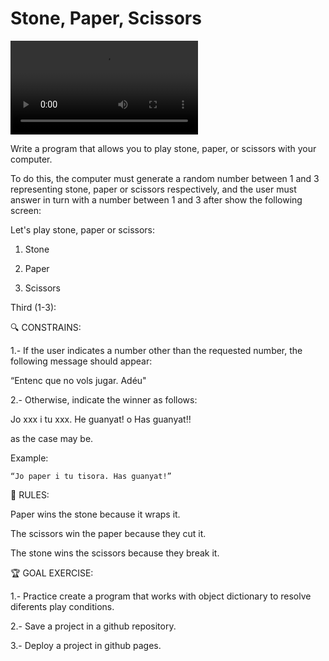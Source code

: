 # Stone, Paper, Scissors

![Watch the video](video.mov)

Write a program that allows you to play stone, paper, or scissors with your computer.

To do this, the computer must generate a random number between 1 and 3 representing stone, paper or scissors respectively, and the user must answer in turn with a number between 1 and 3 after show the following screen:

Let's play stone, paper or scissors:

1. Stone

2. Paper

3. Scissors

Third (1-3):


🔍 CONSTRAINS:

1.- If the user indicates a number other than the requested number, the following message should appear:

“Entenc que no vols jugar. Adéu"

2.- Otherwise, indicate the winner as follows:

Jo xxx i tu xxx. He guanyat! o Has guanyat!!

as the case may be.

Example:

```
“Jo paper i tu tisora. Has guanyat!”
```

🎲 RULES:

Paper wins the stone because it wraps it.

The scissors win the paper because they cut it.

The stone wins the scissors because they break it.

🏆 GOAL EXERCISE:

1.- Practice create a program that works with object dictionary to resolve diferents play conditions.

2.- Save a project in a github repository.

3.- Deploy a project in github pages.